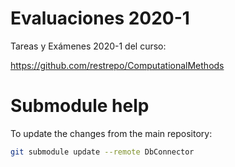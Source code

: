 # Evaluaciones 2020-1
Tareas y Exámenes 2020-1 del curso:

https://github.com/restrepo/ComputationalMethods

# Submodule help
To update the changes from the main repository:
```bash
git submodule update --remote DbConnector
```
